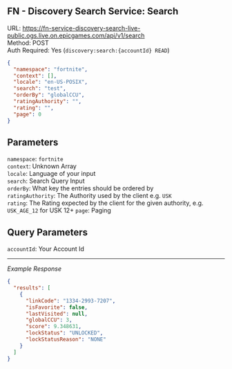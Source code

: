 ## FN - Discovery Search Service: Search

URL: https://fn-service-discovery-search-live-public.ogs.live.on.epicgames.com/api/v1/search \
Method: POST \
Auth Required: Yes (`discovery:search:{accountId} READ`)

```json
{
  "namespace": "fortnite",
  "context": [],
  "locale": "en-US-POSIX",
  "search": "test",
  "orderBy": "globalCCU",
  "ratingAuthority": "",
  "rating": "",
  "page": 0
}
```

## Parameters

`namespace`: `fortnite` <br/>
`context`: Unknown Array <br/>
`locale`: Language of your input <br/>
`search`: Search Query Input <br/>
`orderBy`: What key the entries should be ordered by <br/>
`ratingAuthority`: The Authority used by the client e.g. `USK` <br/>
`rating`: The Rating expected by the client for the given authority, e.g. `USK_AGE_12` for USK 12+
`page`: Paging

## Query Parameters

`accountId`: Your Account Id

---

_Example Response_

```json
{
  "results": [
    {
      "linkCode": "1334-2993-7207",
      "isFavorite": false,
      "lastVisited": null,
      "globalCCU": 3,
      "score": 9.348631,
      "lockStatus": "UNLOCKED",
      "lockStatusReason": "NONE"
    }
  ]
}
```
